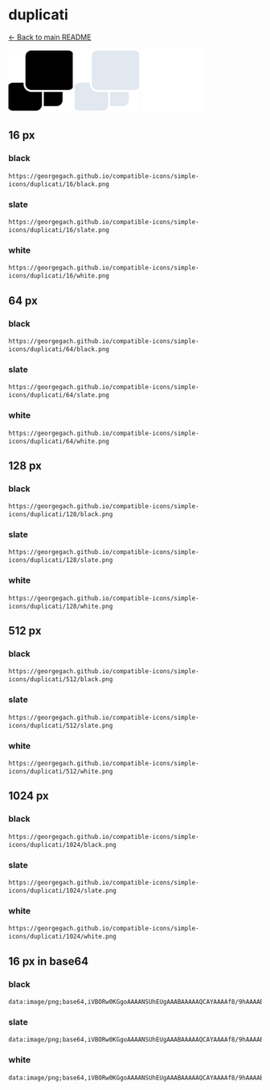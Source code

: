 # duplicati

[← Back to main README](../../README.md)


<img src="./128/black.png" width="128" alt="duplicati black icon" />
<img src="./128/slate.png" width="128" alt="duplicati slate icon" />
<img src="./128/white.png" width="128" alt="duplicati white icon" />

## 16 px

### black
```
https://georgegach.github.io/compatible-icons/simple-icons/duplicati/16/black.png
```

### slate
```
https://georgegach.github.io/compatible-icons/simple-icons/duplicati/16/slate.png
```

### white
```
https://georgegach.github.io/compatible-icons/simple-icons/duplicati/16/white.png
```

## 64 px

### black
```
https://georgegach.github.io/compatible-icons/simple-icons/duplicati/64/black.png
```

### slate
```
https://georgegach.github.io/compatible-icons/simple-icons/duplicati/64/slate.png
```

### white
```
https://georgegach.github.io/compatible-icons/simple-icons/duplicati/64/white.png
```

## 128 px

### black
```
https://georgegach.github.io/compatible-icons/simple-icons/duplicati/128/black.png
```

### slate
```
https://georgegach.github.io/compatible-icons/simple-icons/duplicati/128/slate.png
```

### white
```
https://georgegach.github.io/compatible-icons/simple-icons/duplicati/128/white.png
```

## 512 px

### black
```
https://georgegach.github.io/compatible-icons/simple-icons/duplicati/512/black.png
```

### slate
```
https://georgegach.github.io/compatible-icons/simple-icons/duplicati/512/slate.png
```

### white
```
https://georgegach.github.io/compatible-icons/simple-icons/duplicati/512/white.png
```

## 1024 px

### black
```
https://georgegach.github.io/compatible-icons/simple-icons/duplicati/1024/black.png
```

### slate
```
https://georgegach.github.io/compatible-icons/simple-icons/duplicati/1024/slate.png
```

### white
```
https://georgegach.github.io/compatible-icons/simple-icons/duplicati/1024/white.png
```

## 16 px in base64

### black
```
data:image/png;base64,iVBORw0KGgoAAAANSUhEUgAAABAAAAAQCAYAAAAf8/9hAAAABmJLR0QA/wD/AP+gvaeTAAAAwklEQVQ4je3SsUpDMRTG8d8VETqIlC5K36V0LW6+Rl/DzXfoS7gIHcTRRejaQaeqw71wQQeX0g5NaIi5cN39w4FzviRfkpNUfnOOOYaFsZynkniPLXY9oj4pGIxR0kuM+k7s5N+AU1xjEurXP67fQe34rm9Y4Fu/f/BeRZfAD57xiEHQPnCV7bzBJ17iMfJo0eALtyGP0eIu7UGJi8JdR0ldxaTvK5wleYNl6lRn7ik1bnCZaGusUoMZph0GDw4N7WQPxBo7Sq1c1YEAAAAASUVORK5CYII=
```

### slate
```
data:image/png;base64,iVBORw0KGgoAAAANSUhEUgAAABAAAAAQCAYAAAAf8/9hAAAABmJLR0QA/wD/AP+gvaeTAAABC0lEQVQ4je2SwS5DURiEvzm9moiIcheUxsLCY4g1z+ABxNpTWFlbeQYbYiFiL+nWQhoivUk1dGOlZyyq1d5Lex/A7P6ZM/Of//xH5NDpdBY/+nNHiOW8loejbpUnn7O3C1t7iDArANNNCqS0ASXMACItd3AK/gMgabV7+wre+Y575BMoLPdPOAniHJMC0Kdl+QbYBi3M9itLwOkYsQZsSToBzwNEux2k+mRfvUQ7U/C9nrJ3F4PpEekjV0GnmMORFKg4crZZrx0DFH8igFkavIN+GA3GtJkQSm3BojpWdgm6HhYJ0AXSgmuAV2K8QqE5nLMS/NBYrTVHAdE6UPDub+5K9GVjfeVu2u2+AMYZUaY1+AlEAAAAAElFTkSuQmCC
```

### white
```
data:image/png;base64,iVBORw0KGgoAAAANSUhEUgAAABAAAAAQCAYAAAAf8/9hAAAABmJLR0QA/wD/AP+gvaeTAAAAzUlEQVQ4je2SsWoCQRRFzxMRUoiIjcF/CbbBLr+R30jnP+QnbIQUYpkmYGthqkSLFYRY2MhJs8qw7srae2HgvTszZ+bNm6AgtQ28At3iXInmF446UY/WU9YooQ6AMr9MvboLK3UHQFMdAU95vrpxv6hZ0tdv9V3d1/wHv6GaEA/AJzADHnJvDTwWTv4BNsAXFeSdulX/1Lc8Po2dOj6/QUVtnYtaoZfkcQrqdqGVxFvg40xSswI9VQa8AP3EW0bEIgU8A8MKwDQiZteu9g8UpMfDShoO1gAAAABJRU5ErkJggg==
```

